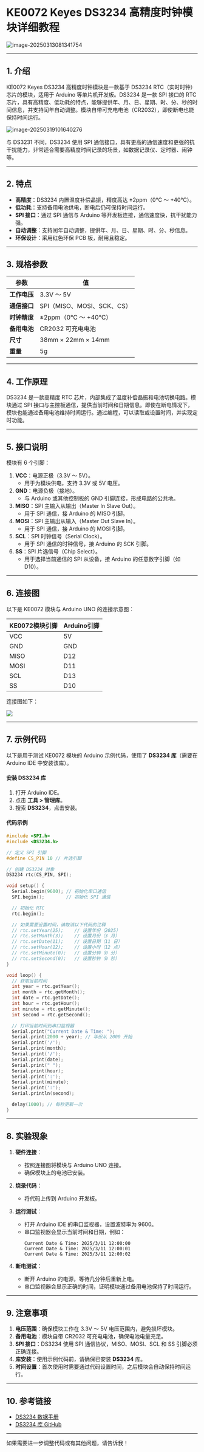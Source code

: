 # **KE0072 Keyes DS3234 高精度时钟模块详细教程**

![image-20250313081341754](media/image-20250313081341754.png)

---

## **1. 介绍**

KE0072 Keyes DS3234 高精度时钟模块是一款基于 DS3234 RTC（实时时钟）芯片的模块，适用于 Arduino 等单片机开发板。DS3234 是一款 SPI 接口的 RTC 芯片，具有高精度、低功耗的特点，能够提供年、月、日、星期、时、分、秒的时间信息，并支持闰年自动调整。模块自带可充电电池（CR2032），即使断电也能保持时间运行。

![image-20250319101640276](media/image-20250319101640276.png)

与 DS3231 不同，DS3234 使用 SPI 通信接口，具有更高的通信速度和更强的抗干扰能力，非常适合需要高精度时间记录的场景，如数据记录仪、定时器、闹钟等。

---

## **2. 特点**

- **高精度**：DS3234 内置温度补偿晶振，精度高达 ±2ppm（0℃ ～ +40℃）。
- **低功耗**：支持备用电池供电，断电后仍可保持时间运行。
- **SPI 接口**：通过 SPI 通信与 Arduino 等开发板连接，通信速度快，抗干扰能力强。
- **自动调整**：支持闰年自动调整，提供年、月、日、星期、时、分、秒信息。
- **环保设计**：采用红色环保 PCB 板，耐用且稳定。

---

## **3. 规格参数**

| 参数            | 值                     |
|-----------------|------------------------|
| **工作电压**    | 3.3V ～ 5V             |
| **通信接口**    | SPI（MISO、MOSI、SCK、CS） |
| **时钟精度**    | ±2ppm（0℃ ～ +40℃）   |
| **备用电池**    | CR2032 可充电电池      |
| **尺寸**        | 38mm × 22mm × 14mm     |
| **重量**        | 5g                     |

---

## **4. 工作原理**

DS3234 是一款高精度 RTC 芯片，内部集成了温度补偿晶振和电池切换电路。模块通过 SPI 接口与主控板通信，提供当前时间和日期信息。即使在断电情况下，模块也能通过备用电池维持时间运行。通过编程，可以读取或设置时间，并实现定时功能。

---

## **5. 接口说明**

模块有 6 个引脚：
1. **VCC**：电源正极（3.3V ～ 5V）。  
   - 用于为模块供电，支持 3.3V 或 5V 电压。
2. **GND**：电源负极（接地）。  
   - 与 Arduino 或其他控制板的 GND 引脚连接，形成电路的公共地。
3. **MISO**：SPI 主输入从输出（Master In Slave Out）。  
   - 用于 SPI 通信，接 Arduino 的 MISO 引脚。
4. **MOSI**：SPI 主输出从输入（Master Out Slave In）。  
   - 用于 SPI 通信，接 Arduino 的 MOSI 引脚。
5. **SCL**：SPI 时钟信号（Serial Clock）。  
   - 用于 SPI 通信的时钟信号，接 Arduino 的 SCK 引脚。
6. **SS**：SPI 片选信号（Chip Select）。  
   - 用于选择当前通信的 SPI 从设备，接 Arduino 的任意数字引脚（如 D10）。

---

## **6. 连接图**

以下是 KE0072 模块与 Arduino UNO 的连接示意图：

| KE0072模块引脚 | Arduino引脚 |
| -------------- | ----------- |
| VCC            | 5V          |
| GND            | GND         |
| MISO           | D12         |
| MOSI           | D11         |
| SCL            | D13         |
| SS             | D10         |

连接图如下：

![](media/image-20250319101713974.png)

---

## **7. 示例代码**

以下是用于测试 KE0072 模块的 Arduino 示例代码，使用了 **DS3234 库**（需要在 Arduino IDE 中安装该库）。

#### **安装 DS3234 库**
1. 打开 Arduino IDE。
2. 点击 **工具 > 管理库**。
3. 搜索 **DS3234**，点击安装。

#### **代码示例**

```cpp
#include <SPI.h>
#include <DS3234.h>

// 定义 SPI 引脚
#define CS_PIN 10 // 片选引脚

// 创建 DS3234 对象
DS3234 rtc(CS_PIN, SPI);

void setup() {
  Serial.begin(9600); // 初始化串口通信
  SPI.begin();        // 初始化 SPI 通信

  // 初始化 RTC
  rtc.begin();

  // 如果需要设置时间，请取消以下代码的注释
  // rtc.setYear(25);    // 设置年份（2025）
  // rtc.setMonth(3);    // 设置月份（3 月）
  // rtc.setDate(11);    // 设置日期（11 日）
  // rtc.setHour(12);    // 设置小时（12 点）
  // rtc.setMinute(0);   // 设置分钟（0 分）
  // rtc.setSecond(0);   // 设置秒钟（0 秒）
}

void loop() {
  // 获取当前时间
  int year = rtc.getYear();
  int month = rtc.getMonth();
  int date = rtc.getDate();
  int hour = rtc.getHour();
  int minute = rtc.getMinute();
  int second = rtc.getSecond();

  // 打印当前时间到串口监视器
  Serial.print("Current Date & Time: ");
  Serial.print(2000 + year); // 年份从 2000 开始
  Serial.print('/');
  Serial.print(month);
  Serial.print('/');
  Serial.print(date);
  Serial.print(" ");
  Serial.print(hour);
  Serial.print(':');
  Serial.print(minute);
  Serial.print(':');
  Serial.println(second);

  delay(1000); // 每秒更新一次
}
```

---

## **8. 实验现象**

1. **硬件连接**：
   - 按照连接图将模块与 Arduino UNO 连接。
   - 确保模块上的电池已安装。

2. **烧录代码**：
   - 将代码上传到 Arduino 开发板。

3. **运行测试**：
   - 打开 Arduino IDE 的串口监视器，设置波特率为 9600。
   - 串口监视器会显示当前时间和日期，例如：
     ```
     Current Date & Time: 2025/3/11 12:00:00
     Current Date & Time: 2025/3/11 12:00:01
     Current Date & Time: 2025/3/11 12:00:02
     ```

4. **断电测试**：
   - 断开 Arduino 的电源，等待几分钟后重新上电。
   - 串口监视器会显示正确的时间，证明模块通过备用电池保持了时间运行。

---

## **9. 注意事项**

1. **电压范围**：确保模块工作在 3.3V ～ 5V 电压范围内，避免损坏模块。
2. **备用电池**：模块自带 CR2032 可充电电池，确保电池电量充足。
3. **SPI 接口**：DS3234 使用 SPI 通信协议，MISO、MOSI、SCL 和 SS 引脚必须正确连接。
4. **库安装**：使用示例代码前，请确保已安装 **DS3234** 库。
5. **时间设置**：首次使用时需要通过代码设置时间，之后模块会自动保持时间运行。

---

## **10. 参考链接**

- [DS3234 数据手册](https://datasheets.maximintegrated.com/en/ds/DS3234.pdf)
- [DS3234 库 GitHub](https://github.com/rodan/ds3234)

---

如果需要进一步调整代码或有其他问题，请告诉我！

